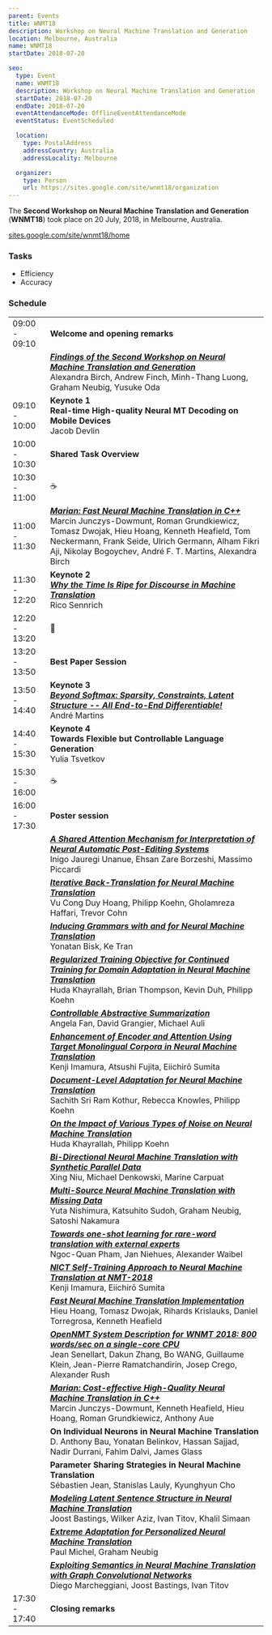 ```yaml
---
parent: Events
title: WNMT18
description: Workshop on Neural Machine Translation and Generation
location: Melbourne, Australia
name: WNMT18
startDate: 2018-07-20

seo:
  type: Event
  name: WNMT18
  description: Workshop on Neural Machine Translation and Generation
  startDate: 2018-07-20
  endDate: 2018-07-20
  eventAttendanceMode: OfflineEventAttendanceMode
  eventStatus: EventScheduled

  location:
    type: PostalAddress
    addressCountry: Australia
    addressLocality: Melbourne

  organizer:
    type: Person
    url: https://sites.google.com/site/wnmt18/organization
---
```


The **Second Workshop on Neural Machine Translation and Generation** (**WNMT18**) took place on 20 July, 2018, in Melbourne, Australia.

[sites.google.com/site/wnmt18/home](https://sites.google.com/site/wnmt18/home)

### Tasks

- Efficiency
- Accuracy

### Schedule

|     |     |
| --- | --- |
| 09:00 - 09:10 | **Welcome and opening remarks** |
|     | [***Findings of the Second Workshop on Neural Machine Translation and Generation***](https://aclanthology.org/W18-2701.pdf) <br>Alexandra Birch, Andrew Finch, Minh-Thang Luong, Graham Neubig, Yusuke Oda |
| 09:10 - 10:00 | **Keynote 1** <br>**Real-time High-quality Neural MT Decoding on Mobile Devices** <br>Jacob Devlin |
| 10:00 - 10:30 | **Shared Task Overview** |
| 10:30 - 11:00 | ☕️ |
| 11:00 - 11:30 | [***Marian: Fast Neural Machine Translation in C++***](https://aclanthology.org/P18-4020.pdf) <br>Marcin Junczys-Dowmunt, Roman Grundkiewicz, Tomasz Dwojak, Hieu Hoang, Kenneth Heafield, Tom Neckermann, Frank Seide, Ulrich Germann, Alham Fikri Aji, Nikolay Bogoychev, André F. T. Martins, Alexandra Birch |
| 11:30 - 12:20 | **Keynote 2** <br>[***Why the Time Is Ripe for Discourse in Machine Translation***](https://homepages.inf.ed.ac.uk/rsennric/wnmt2018.pdf) <br>Rico Sennrich |
| 12:20 - 13:20 | 🍴 |
| 13:20 - 13:50 | **Best Paper Session** |
| 13:50 - 14:40 | **Keynote 3** <br>[***Beyond Softmax: Sparsity, Constraints, Latent Structure -- All End-to-End Differentiable!***](https://blogs.helsinki.fi/language-technology/files/2018/10/FoTran2018-martins.pdf) <br>André Martins |
| 14:40 - 15:30 | **Keynote 4** <br>**Towards Flexible but Controllable Language Generation** <br>Yulia Tsvetkov |
| 15:30 - 16:00 | ☕️ |
| 16:00 - 17:30 | **Poster session** |
|     | [***A Shared Attention Mechanism for Interpretation of Neural Automatic Post-Editing Systems***](https://aclanthology.org/W18-2702.pdf) <br>Inigo Jauregi Unanue, Ehsan Zare Borzeshi, Massimo Piccardi |
|     | [***Iterative Back-Translation for Neural Machine Translation***](https://aclanthology.org/W18-2703.pdf) <br>Vu Cong Duy Hoang, Philipp Koehn, Gholamreza Haffari, Trevor Cohn |
|     | [***Inducing Grammars with and for Neural Machine Translation***](https://aclanthology.org/W18-2704.pdf) <br>Yonatan Bisk, Ke Tran |
|     | [***Regularized Training Objective for Continued Training for Domain Adaptation in Neural Machine Translation***](https://aclanthology.org/W18-2705.pdf) <br>Huda Khayrallah, Brian Thompson, Kevin Duh, Philipp Koehn |
|     | [***Controllable Abstractive Summarization***](https://aclanthology.org/W18-2706.pdf) <br>Angela Fan, David Grangier, Michael Auli |
|     | [***Enhancement of Encoder and Attention Using Target Monolingual Corpora in Neural Machine Translation***](https://aclanthology.org/W18-2707.pdf) <br>Kenji Imamura, Atsushi Fujita, Eiichirō Sumita |
|     | [***Document-Level Adaptation for Neural Machine Translation***](https://aclanthology.org/W18-2708.pdf) <br>Sachith Sri Ram Kothur, Rebecca Knowles, Philipp Koehn |
|     | [***On the Impact of Various Types of Noise on Neural Machine Translation***](https://aclanthology.org/W18-2709.pdf) <br>Huda Khayrallah, Philipp Koehn |
|     | [***Bi-Directional Neural Machine Translation with Synthetic Parallel Data***](https://aclanthology.org/W18-2710.pdf) <br>Xing Niu, Michael Denkowski, Marine Carpuat |
|     | [***Multi-Source Neural Machine Translation with Missing Data***](https://aclanthology.org/W18-2711.pdf) <br>Yuta Nishimura, Katsuhito Sudoh, Graham Neubig, Satoshi Nakamura |
|     | [***Towards one-shot learning for rare-word translation with external experts***](https://aclanthology.org/W18-2712.pdf) <br>Ngoc-Quan Pham, Jan Niehues, Alexander Waibel |
|     | [***NICT Self-Training Approach to Neural Machine Translation at NMT-2018***](https://aclanthology.org/W18-2713.pdf) <br>Kenji Imamura, Eiichirō Sumita |
|     | [***Fast Neural Machine Translation Implementation***](https://aclanthology.org/W18-2714.pdf) <br>Hieu Hoang, Tomasz Dwojak, Rihards Krislauks, Daniel Torregrosa, Kenneth Heafield |
|     | [***OpenNMT System Description for WNMT 2018: 800 words/sec on a single-core CPU***](https://aclanthology.org/W18-2715.pdf) <br>Jean Senellart, Dakun Zhang, Bo WANG, Guillaume Klein, Jean-Pierre Ramatchandirin, Josep Crego, Alexander Rush |
|     | [***Marian: Cost-effective High-Quality Neural Machine Translation in C++***](https://aclanthology.org/W18-2716.pdf) <br>Marcin Junczys-Dowmunt, Kenneth Heafield, Hieu Hoang, Roman Grundkiewicz, Anthony Aue |
|     | **On Individual Neurons in Neural Machine Translation** <br>D. Anthony Bau, Yonatan Belinkov, Hassan Sajjad, Nadir Durrani, Fahim Dalvi, James Glass |
|     | **Parameter Sharing Strategies in Neural Machine Translation** <br>Sébastien Jean, Stanislas Lauly, Kyunghyun Cho |
|     | [***Modeling Latent Sentence Structure in Neural Machine Translation***](https://arxiv.org/pdf/1901.06436.pdf) <br>Joost Bastings, Wilker Aziz, Ivan Titov, Khalil Simaan |
|     | [***Extreme Adaptation for Personalized Neural Machine Translation***](https://aclanthology.org/P18-2050.pdf) <br>Paul Michel, Graham Neubig |
|     | [***Exploiting Semantics in Neural Machine Translation with Graph Convolutional Networks***](https://aclanthology.org/N18-2078v2.pdf) <br>Diego Marcheggiani, Joost Bastings, Ivan Titov |
| 17:30 - 17:40 | **Closing remarks** |
